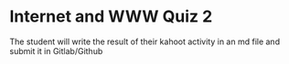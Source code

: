 # Internet and WWW Quiz 2

The student will write the result of their kahoot activity in an md file and submit it in Gitlab/Github
